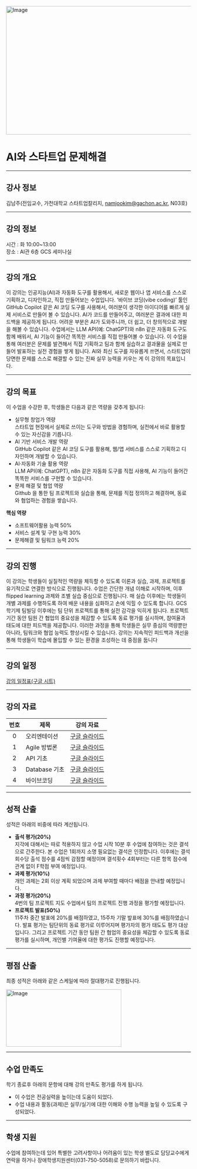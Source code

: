 <img width="1200" height="350" alt="Image" src="https://github.com/user-attachments/assets/a07b2bab-30b0-4090-9062-91d29a1e3ff7" />

# AI와 스타트업 문제해결

---

## 강사 정보
김남주(전임교수, 가천대학교 스타트업칼리지, namjookim@gachon.ac.kr, N03호)

---

## 강의 정보
시간 : 화 10:00~13:00  
장소 : AI관 6층 GCS 세미나실

---

## 강의 개요
이 강의는 인공지능(AI)과 자동화 도구를 활용해서, 새로운 웹이나 앱 서비스를 스스로 기획하고, 디자인하고, 직접 만들어보는 수업입니다.  ‘바이브 코딩(vibe coding)’ 툴인 GitHub Copilot 같은 AI 코딩 도구를 사용해서, 여러분이 생각한 아이디어를 빠르게 실제 서비스로 만들어 볼 수 있습니다. AI가 코드를 만들어주고, 여러분은 결과에 대한 피드백을 제공하게 됩니다. 어려운 부분은 AI가 도와주니까, 더 쉽고, 더 창의적으로 개발을 해볼 수 있습니다.  수업에서는 LLM API(예: ChatGPT)와 n8n 같은 자동화 도구도 함께 배워서,  AI 기능이 들어간 똑똑한 서비스를 직접 만들어볼 수 있습니다.
이 수업을 통해 여러분은 문제를 발견해서 직접 기획하고 팀과 함께 실습하고 결과물을 실제로 만들어 발표하는 실전 경험을 쌓게 됩니다.
AI와 최신 도구를 자유롭게 쓰면서, 스타트업이 당면한 문제를 스스로 해결할 수 있는 진짜 실무 능력을 키우는 게 이 강의의 목표입니다.

---

## 강의 목표
이 수업을 수강한 후, 학생들은 다음과 같은 역량을 갖추게 됩니다:

- 실무형 창업가 역량  
  스타트업 현장에서 실제로 쓰이는 도구와 방법을 경험하며, 실전에서 바로 활용할 수 있는 자신감을 기릅니다.  
- AI 기반 서비스 개발 역량  
  GitHub Copilot 같은 AI 코딩 도구를 활용해, 웹/앱 서비스를 스스로 기획하고 디자인하며 개발할 수 있습니다.  
- AI·자동화 기술 활용 역량  
  LLM API(예: ChatGPT), n8n 같은 자동화 도구를 직접 사용해, AI 기능이 들어간 똑똑한 서비스를 구현할 수 있습니다.  
- 문제 해결 및 협업 역량  
  Github 을 통한 팀 프로젝트와 실습을 통해, 문제를 직접 정의하고 해결하며, 동료와 협업하는 경험을 쌓습니다.  

**핵심 역량**  
- 소프트웨어활용 능력 50%  
- 서비스 설계 및 구현 능력 30%  
- 문제해결 및 팀워크 능력 20%  

---

## 강의 진행
이 강의는 학생들이 실질적인 역량을 체득할 수 있도록 이론과 실습, 과제, 프로젝트를 유기적으로 연결한 방식으로 진행됩니다. 수업은 간단한 개념 이해로 시작하며, 이후 flipped learning 과제와 조별 실습 중심으로 진행됩니다. 매 실습 이후에는 학생들이 개별 과제를 수행하도록 하여 배운 내용을 심화하고 손에 익힐 수 있도록 합니다. GCS 학기제 팀빌딩 이후에는 팀 단위 프로젝트를 통해 실전 감각을 익히게 됩니다. 프로젝트 기간 동안 팀원 간 협업의 중요성을 체감할 수 있도록 동료 평가를 실시하며, 참여율과 태도에 대한 피드백을 제공합니다. 이러한 과정을 통해 학생들은 실무 중심의 역량뿐만 아니라, 팀워크와 협업 능력도 향상시킬 수 있습니다. 강의는 지속적인 피드백과 개선을 통해 학생들이 학습에 몰입할 수 있는 환경을 조성하는 데 중점을 둡니다

---

## 강의 일정

[강의 일정표(구글 시트)](https://docs.google.com/spreadsheets/d/19YHPMgkA4DnbmNAFzGvgzQx36E-CO1cFWnPbamupTAc/edit?gid=0#gid=0&range=A1:D16)

---

## 강의 자료

| 번호 | 제목 | 강의 자료 |
|:------:|------|-----------------------------|
| 0 | 오리엔테이션 | [구글 슬라이드](https://docs.google.com/presentation/d/1cO6K_OMwxo1oAPHtpVnnrm0GFcPA_etMF4KrdOhvstM/edit?slide=id.g3329ef13f6d_0_167#slide=id.g3329ef13f6d_0_167) |
| 1 | Agile 방법론 | [구글 슬라이드](https://docs.google.com/presentation/d/1ckLlw2vu7tGyAmcvx4cLhUUy8LQvadF-mX0LJMTyEwE/edit?slide=id.g34115aab883_0_107#slide=id.g34115aab883_0_107) |
| 2 | API 기초 | [구글 슬라이드](https://docs.google.com/presentation/d/1JlnaeeywSlCis1Gpyv9WoTNTx0reGxHSBhcSDbifmo4/edit?slide=id.g33b52cd8eb5_0_0#slide=id.g33b52cd8eb5_0_0) |
| 3 | Database 기초 | [구글 슬라이드](https://docs.google.com/presentation/d/107Fq4dY25-Ez6BqkXTHer5j8bduES-paY4VWKZSxHeQ/edit?slide=id.g33b52cd8eb5_0_0#slide=id.g33b52cd8eb5_0_0) |
| 4 | 바이브코딩 | [구글 슬라이드](https://docs.google.com/presentation/d/19SWFRQyzowRw7xmbrdV9MWZofScigfhqnmRxVEeuDck/edit?slide=id.g33b52cd8eb5_0_0#slide=id.g33b52cd8eb5_0_0) |

---

## 성적 산출
성적은 아래의 비중에 따라 계산됩니다.

- **출석 평가(20%)**  
  지각에 대해서는 따로 적용하지 않고 수업 시작 10분 후 수업에 참여하는 것은 결석으로 간주한다. 본 수업은 1회까지 소명 필요없는 결석은 인정합니다. 이후에는 결석 회수당 출석 점수를 4점씩 감점할 예정이며 결석횟수 4회부터는 다른 항목 점수에 관계 없이 F학점 부여 예정입니다.  
- **과제 평가(10%)**  
  개인 과제는 2회 이상 계획 되었으며 과제 부여할 때마다 배점을 안내할 예정입니다.  
- **과정 평가(20%)**  
  4번의 팀 프로젝트 지도 수업에서 팀의 프로젝트 진행 과정을 평가할 예정입니다.  
- **프로젝트 발표(50%)**  
  11주차 중간 발표에 20%를 배점하였고, 15주차 기말 밮표에 30%를 배점하였습니다.   발표 평가는 팀단위의 동료 평가로 이루어지며 평가자의 평가 태도도 평가 대상입니다.  그리고 프로젝트 기간 동안 팀원 간 협업의 중요성을 체감할 수 있도록 동료 평가를 실시하며, 개인별 기여율에 대한 평가도 진행할 예정입니다.  

---

## 평점 산출
최종 성적은 아래와 같은 스케일에 따라 절대평가로 진행됩니다.

<img width="314" height="156" alt="Image" src="https://github.com/user-attachments/assets/7433d462-b1ff-4ed5-86de-4f07c3aafa35" />

---

## 수업 만족도
학기 종료후 아래의 문항에 대해 강의 만족도 평가를 하게 됩니다.  
- 이 수업은 전공실력을 높이는데 도움이 되었다.  
- 수업 내용과 활동(과제)은 실무/실기에 대한 이해와 수행 능력을 높일 수 있도록 구성되었다.  

---

## 학생 지원
수업에 참여하는데 있어 특별한 고려사항이나 어려움이 있는 학생 별도로 담당교수에게 연락을 하거나 장애학생지원센터(031-750-5058)로 문의하기 바랍니다.
